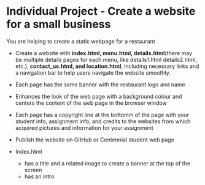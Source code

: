 # Individual Project - Create a website for a small business
You are helping to create a static webpage for a restaurant<br>
* Create a website with **index.html, menu.html, details.html**(there may be multiple details pages for each menu, like details1.html details2.html, etc.), **contact_us.html, and location.html**, including necessary links and a navigation bar to help users navigate the website smoothly.
* Each page has the same banner with the restaurant logo and name
* Enhances the look of the web page with a background colour and centers the content of the web page in the browser window
* Each page has a copyright line at the bottomm of the page with your student info, assignment info, and credits to the websites from which acquired pictures and information for your assignment
* Publish the website on GitHub or Centennial student web page

* Index.html
  * has a title and a related image to create a banner at the top of the screen
  * has an intro
